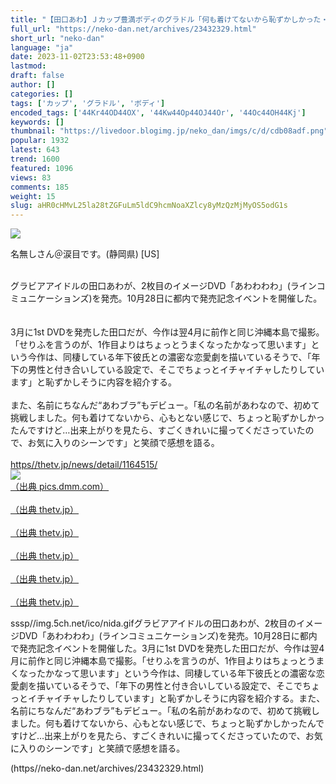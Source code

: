```yaml
---
title: "【田口あわ】Ｊカップ豊満ボディのグラドル「何も着けてないから恥ずかしかった・・・」 "
full_url: "https://neko-dan.net/archives/23432329.html"
short_url: "neko-dan"
language: "ja"
date: 2023-11-02T23:53:48+0900
lastmod: 
draft: false
author: []
categories: []
tags: ['カップ', 'グラドル', 'ボディ']
encoded_tags: ['44Kr44OD44OX', '44Kw44Op44OJ44Or', '44Oc44OH44Kj']
keywords: []
thumbnail: "https://livedoor.blogimg.jp/neko_dan/imgs/c/d/cdb08adf.png"
popular: 1932
latest: 643
trend: 1600
featured: 1096
views: 83
comments: 185
weight: 15
slug: aHR0cHMvL25la28tZGFuLm5ldC9hcmNoaXZlcy8yMzQzMjMyOS5odG1s
---
```


![](https://livedoor.blogimg.jp/neko_dan/imgs/c/d/cdb08adf.png)

<div><p>名無しさん＠涙目です。(静岡県) [US] </p><br> グラビアアイドルの田口あわが、2枚目のイメージDVD「あわわわわ」(ラインコミュニケーションズ)を発売。10月28日に都内で発売記念イベントを開催した。 <br> <br> <br> 3月に1st DVDを発売した田口だが、今作は翌4月に前作と同じ沖縄本島で撮影。「せりふを言うのが、1作目よりはちょっとうまくなったかなって思います」という今作は、同棲している年下彼氏との濃密な恋愛劇を描いているそうで、「年下の男性と付き合いしている設定で、そこでちょっとイチャイチャしたりしています」と恥ずかしそうに内容を紹介する。 <br> <br> また、名前にちなんだ“あわブラ”もデビュー。「私の名前があわなので、初めて挑戦しました。何も着けてないから、心もとない感じで、ちょっと恥ずかしかったんですけど…出来上がりを見たら、すごくきれいに撮ってくださっていたので、お気に入りのシーンです」と笑顔で感想を語る。 <br> <br> <a target='_blank' href='https//thetv.jp/news/detail/1164515/'>https//thetv.jp/news/detail/1164515/</a> <br> <a href='https//pics.dmm.com/mono/movie/idol/n_691lcdv41233/n_691lcdv41233pl.jpg' target='_blank' class='' id='img_1_1'><img src='https//livedoor.blogimg.jp/neko_dan/imgs/7/9/79f549e6.jpg'><br>（出典 pics.dmm.com）<br></a> <br> <a href='https//thetv.jp/i/nw/1164515/12327567.jpg' target='_blank' class='' id='img_1_2'><img src=''><br>（出典 thetv.jp）<br></a> <br> <a href='https//thetv.jp/i/nw/1164515/12327565.jpg' target='_blank' class='' id='img_1_3'><img src=''><br>（出典 thetv.jp）<br></a> <br> <a href='https//thetv.jp/i/nw/1164515/12327571.jpg' target='_blank' class='' id='img_1_4'><img src=''><br>（出典 thetv.jp）<br></a> <br> <a href='https//thetv.jp/i/nw/1164515/12327564.jpg' target='_blank' class='' id='img_1_5'><img src=''><br>（出典 thetv.jp）<br></a> <br> <a href='https//thetv.jp/i/nw/1164515/12327568.jpg' target='_blank' class='' id='img_1_6'><img src=''><br>（出典 thetv.jp）<br></a> <p>sssp//img.5ch.net/ico/nida.gifグラビアアイドルの田口あわが、2枚目のイメージDVD「あわわわわ」(ラインコミュニケーションズ)を発売。10月28日に都内で発売記念イベントを開催した。3月に1st DVDを発売した田口だが、今作は翌4月に前作と同じ沖縄本島で撮影。「せりふを言うのが、1作目よりはちょっとうまくなったかなって思います」という今作は、同棲している年下彼氏との濃密な恋愛劇を描いているそうで、「年下の男性と付き合いしている設定で、そこでちょっとイチャイチャしたりしています」と恥ずかしそうに内容を紹介する。また、名前にちなんだ“あわブラ”もデビュー。「私の名前があわなので、初めて挑戦しました。何も着けてないから、心もとない感じで、ちょっと恥ずかしかったんですけど…出来上がりを見たら、すごくきれいに撮ってくださっていたので、お気に入りのシーンです」と笑顔で感想を語る。</p></div>

(https//neko-dan.net/archives/23432329.html)
